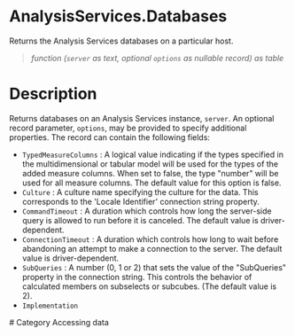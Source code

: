 # AnalysisServices.Databases
Returns the Analysis Services databases on a particular host.
> _function (<code>server</code> as text, optional <code>options</code> as nullable record) as table_

# Description 
Returns databases on an Analysis Services instance, <code>server</code>.  An optional record parameter, <code>options</code>, may be provided to specify additional properties. The record can contain the following fields:
    <ul>
<li><code>TypedMeasureColumns</code> : A logical value indicating if the types specified in the multidimensional or tabular model will be used for the types of the added measure columns. When set to false, the type &quot;number&quot; will be used for all measure columns. The default value for this option is false.</li>
<li><code>Culture</code> : A culture name specifying the culture for the data. This corresponds to the &#39;Locale Identifier&#39; connection string property.</li>
<li><code>CommandTimeout</code> : A duration which controls how long the server-side query is allowed to run before it is canceled. The default value is driver-dependent.</li>
<li><code>ConnectionTimeout</code> : A duration which controls how long to wait before abandoning an attempt to make a connection to the server. The default value is driver-dependent.</li>
<li><code>SubQueries</code> : A number (0, 1 or 2) that sets the value of the &quot;SubQueries&quot; property in the connection string. This controls the behavior of calculated members on subselects or subcubes. (The default value is 2).</li>
<li><code>Implementation</code></li>
</ul>
# Category 
Accessing data
